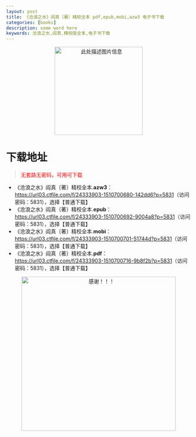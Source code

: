 ```yaml
---
layout: post
title: 《沧浪之水》阎真〔著〕精校全本 pdf,epub,mobi,azw3 电子书下载
categories: [books]
description: some word here
keywords: 沧浪之水,阎真,精校版全本,电子书下载
---
```


<div align="center"><img src="https://qweree.cn/wp-content/uploads/2025/06/canlangzhishui.jpg" alt="此处描述图片信息" width="240px" height="auto"></div>

# 下载地址

> <p style="color:red" >无套路无密码，可用可下载</p>

- 《沧浪之水》阎真〔著〕精校全本.**azw3**：<https://url03.ctfile.com/f/24333903-1510700680-142dd6?p=5831>（访问密码：5831），选择【普通下载】
- 《沧浪之水》阎真〔著〕精校全本.**epub**：<https://url03.ctfile.com/f/24333903-1510700692-9004a8?p=5831>（访问密码：5831），选择【普通下载】
- 《沧浪之水》阎真〔著〕精校全本.**mobi**：<https://url03.ctfile.com/f/24333903-1510700701-51744d?p=5831>（访问密码：5831），选择【普通下载】
- 《沧浪之水》阎真〔著〕精校全本.**pdf**：<https://url03.ctfile.com/f/24333903-1510700716-9b8f2b?p=5831>（访问密码：5831），选择【普通下载】

<div align="center"><img src="https://pic.imgdb.cn/item/6707df6bd29ded1a8ce37031.gif" alt="感谢！！！" width="420px" height="auto"/></div>
